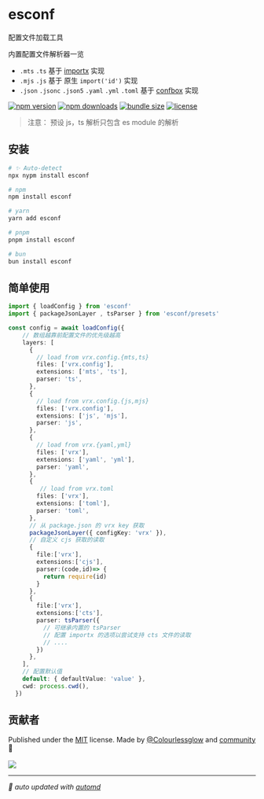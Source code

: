 # esconf

配置文件加载工具

内置配置文件解析器一览
- `.mts` `.ts` 基于 [importx](https://github.com/antfu/importx) 实现
- `.mjs` `.js`  基于 原生 `import('id')` 实现
- `.json` `.jsonc` `.json5` `.yaml` `.yml` `.toml` 基于 [confbox](https://github.com/unjs/confbox) 实现

<!-- automd:badges color="orange" license licenseBranch  bundlephobia packagephobia  -->

[![npm version](https://img.shields.io/npm/v/esconf?color=orange)](https://npmjs.com/package/esconf)
[![npm downloads](https://img.shields.io/npm/dm/esconf?color=orange)](https://npmjs.com/package/esconf)
[![bundle size](https://img.shields.io/bundlephobia/minzip/esconf?color=orange)](https://bundlephobia.com/package/esconf)
[![license](https://img.shields.io/github/license/Colourlessglow/esconf?color=orange)](https://github.com/Colourlessglow/esconf/blob/true/LICENSE)

<!-- /automd -->

> 注意： 预设 js，ts 解析只包含 es module 的解析


## 安装

<!-- automd:pm-install  -->

```sh
# ✨ Auto-detect
npx nypm install esconf

# npm
npm install esconf

# yarn
yarn add esconf

# pnpm
pnpm install esconf

# bun
bun install esconf
```

## 简单使用

```ts
import { loadConfig } from 'esconf'
import { packageJsonLayer , tsParser } from 'esconf/presets'

const config = await loadConfig({
    // 数组越靠前配置文件的优先级越高
    layers: [
      {
        // load from vrx.config.{mts,ts}
        files: ['vrx.config'],
        extensions: ['mts', 'ts'],
        parser: 'ts',
      },
      {
        // load from vrx.config.{js,mjs}
        files: ['vrx.config'],
        extensions: ['js', 'mjs'],
        parser: 'js',
      },
      {
        // load from vrx.{yaml,yml}
        files: ['vrx'],
        extensions: ['yaml', 'yml'],
        parser: 'yaml',
      },
      {
         // load from vrx.toml
        files: ['vrx'],
        extensions: ['toml'],
        parser: 'toml',
      },
      // 从 package.json 的 vrx key 获取
      packageJsonLayer({ configKey: 'vrx' }),
      // 自定义 cjs 获取的读取
      {
        file:['vrx'],
        extensions:['cjs'],
        parser:(code,id)=> {
          return require(id)
        }
      },
      {
        file:['vrx'],
        extensions:['cts'],
        parser: tsParser({
          // 可继承内置的 tsParser
          // 配置 importx 的选项以尝试支持 cts 文件的读取
          // ....
        })
      },
    ],
    // 配置默认值
    default: { defaultValue: 'value' },
    cwd: process.cwd(),
  })
```

<!-- /automd -->

<!-- /automd -->

## 贡献者
<!-- automd:contributors author="Colourlessglow" license="MIT" -->

Published under the [MIT](https://github.com/Colourlessglow/esconf/blob/main/LICENSE) license.
Made by [@Colourlessglow](https://github.com/Colourlessglow) and [community](https://github.com/Colourlessglow/esconf/graphs/contributors) 💛
<br><br>
<a href="https://github.com/Colourlessglow/esconf/graphs/contributors">
<img src="https://contrib.rocks/image?repo=Colourlessglow/esconf" />
</a>

<!-- /automd -->

<!-- automd:with-automd -->

---

_🤖 auto updated with [automd](https://automd.unjs.io)_

<!-- /automd -->

